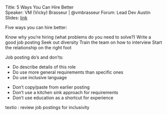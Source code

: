 Title: 5 Ways You Can Hire Better  
Speaker: VM (Vicky) Brasseur | @vmbrasseur
Forum: Lead Dev Austin 
Slides: [link](https://ia803105.us.archive.org/24/items/tld2018-austin-hiringtips/03-tld2018-austin-hiringtips-with_speaker_notes.pdf)

Five ways you can hire better:

Know why you’re hiring (what problems do you need to solve?)
Write a good job posting
Seek out diversity
Train the team on how to interview
Start the relationship on the right foot

Job posting do’s and don’ts:
+ Do describe details of this role
+ Do use more general requirements than specific ones
+ Do use inclusive language
- Don’t copy/paste from earlier posting
- Don’t use a kitchen sink approach for requirements
- Don’t use education as a shortcut for experience

textio : review job postings for inclusivity
